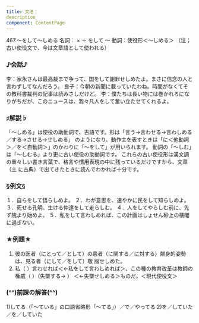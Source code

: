 ```yaml
---
title: 文法：
description
component: ContentPage
---
```



467.～をして～しめる
名詞： × ＋ をして ～ 動詞：使役形＜～しめる＞
（注；古い使役文で、今は文章語として使われる）
### ♪会話♪
李：家永さんは最高裁まで争って、国をして謝罪せしめたよ。まさに信念の人と言わずしてなんだろう。 良子：今朝の新聞に載っていたわね。時間がなくてその教科書裁判の記事は読みさしだけど。
李：僕たちは長い物には巻かれろになりがちだが、このニュースは、我々凡人をして奮い立たせてくれるよ。
### ♯解説♭
「～しめる」は使役の助動詞で、古語です。形は「言う→言わせる→言わしめる／する→させる→せしめる」 のようになり、動作主を表すときは「に＜他動詞＞／を＜自動詞＞」のかわりに「～をして」が用いられます。 動詞の「～しむ」は「～しむる」より更に古い使役の助動詞です。
これらの古い使役形は漢文調の重々しい書き言葉で、格言や慣用表現の中に残っているだけですから、文章（主
に古典）で出てきたときに読んでわかれば十分です。
### §例文§
１．自らをして悟らしめよ。
２．わが意思を、速やかに民をして知らしめよ。
３．死せる孔明、生ける仲達をして走らしむ。
４．人をしてやらしむ前に、先ず隗より始めよ。
５．私をして言わしめれば、この計画はしょせん砂上の楼閣に過ぎない。
### ★例題★
1) 彼の医者（にとって／として）の患者（に関する／に対する）献身的姿勢は、見る者（にして／をして）敬
服せしめた。
2) 私（ ）言わせれば＜←私をして言わしめれば＞、この種の教育改革は教師の権威（ ）（失墜する→ ） ＜←失墜せしめる＞ものだ。＜現代使役文＞
### (^^)前課の解答(^^)
1)してる（「～ている」の口語省略形「～てる」）／で／やってる
2)を／していた／を／していた
